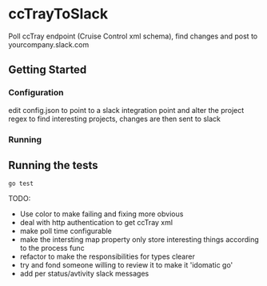 # ccTrayToSlack

Poll ccTray endpoint (Cruise Control xml schema), find changes and post to yourcompany.slack.com

## Getting Started

### Configuration

edit config.json to point to a slack integration point and alter the project regex to find interesting projects, changes are then sent to slack

### Running


## Running the tests

````
go test
````

TODO:
- Use color to make failing and fixing more obvious
- deal with http authentication to get ccTray xml
- make poll time configurable
- make the intersting map property only store interesting things according to the process func
- refactor to make the responsibilities for types clearer
- try and fond someone willing to review it to make it 'idomatic go'
- add per status/avtivity slack messages

